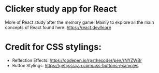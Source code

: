 # Clicker study app for React

More of React study after the memory game! Mainly to explore all the main concepts of React found here: https://react.dev/learn

# Credit for CSS stylings: 
- Reflection Effects: https://codepen.io/rpsthecoder/pen/rNYZWBr
- Button Stylings: https://getcssscan.com/css-buttons-examples
